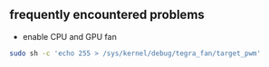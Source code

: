 ## frequently encountered problems
- enable CPU and GPU fan
```bash
sudo sh -c 'echo 255 > /sys/kernel/debug/tegra_fan/target_pwm'
```
